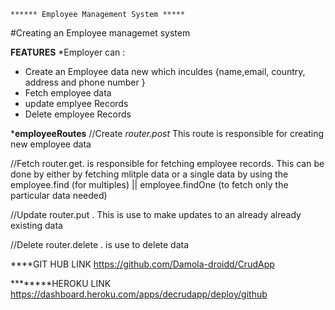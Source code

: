     ****** Employee Management System *****

#Creating an Employee managemet system


**FEATURES**
*Employer can :
* Create an Employee data new  which inculdes {name,email, country, address and phone number }
 * Fetch employee data
*  update emplyee Records
*  Delete  employee Records 


*****employeeRoutes****
//Create
*router.post* This route is responsible for creating new employee data

//Fetch
router.get. is responsible for fetching employee records. This can be done by either by fetching mlitple data or a single data by using the 
                                   employee.find (for multiples) ||
                                   employee.findOne (to fetch only the particular data needed)

//Update 
router.put . This is use to make updates to an already already existing data

//Delete
router.delete . is use to delete data


****GIT HUB LINK
https://github.com/Damola-droidd/CrudApp

********HEROKU LINK
https://dashboard.heroku.com/apps/decrudapp/deploy/github




